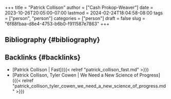 +++
title = "Patrick Collison"
author = ["Cash Prokop-Weaver"]
date = 2023-10-26T20:05:00-07:00
lastmod = 2024-02-24T18:04:58-08:00
tags = ["person", "person"]
categories = ["person"]
draft = false
slug = "6f88fbaa-d8e4-4753-b6b0-f911587e7863"
+++

## Bibliography {#bibliography}

<style>.csl-entry{text-indent: -1.5em; margin-left: 1.5em;}</style><div class="csl-bib-body">
</div>


## Backlinks {#backlinks}

-   [Patrick Collison | Fast]({{< relref "patrick_collison_fast.md" >}})
-   [Patrick Collison, Tyler Cowen | We Need a New Science of Progress]({{< relref "patrick_collison_tyler_cowen_we_need_a_new_science_of_progress.md" >}})
